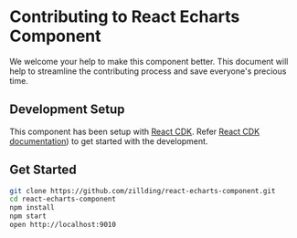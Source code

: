 # Contributing to React Echarts Component

We welcome your help to make this component better. This document will help to streamline the contributing process and save everyone's precious time.

## Development Setup

This component has been setup with [React CDK](https://github.com/kadirahq/react-cdk). Refer [React CDK documentation](https://github.com/kadirahq/react-cdk)) to get started with the development.

## Get Started

```bash
git clone https://github.com/zillding/react-echarts-component.git
cd react-echarts-component
npm install
npm start
open http://localhost:9010
```
